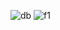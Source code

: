 ![db](https://github.com/user-attachments/assets/5494f971-5f1d-465e-a9c7-348a375fb3b3)
![f1](https://github.com/user-attachments/assets/29687ced-bef6-40b3-b03e-79975dc87227)
